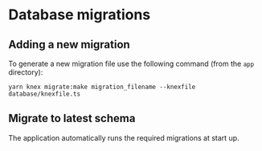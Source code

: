 # Database migrations

## Adding a new migration

To generate a new migration file use the following command (from the `app` directory):

```console
yarn knex migrate:make migration_filename --knexfile database/knexfile.ts
```

## Migrate to latest schema

The application automatically runs the required migrations at start up.

